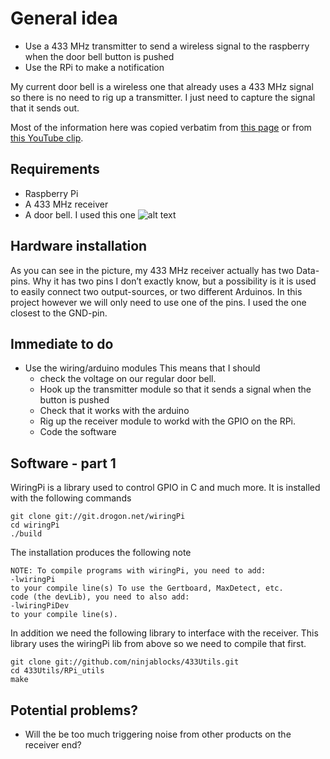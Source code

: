 # General idea

* Use a 433 MHz transmitter to send a wireless signal to the raspberry when the door bell button is pushed
* Use the RPi to make a notification

My current door bell is a wireless one that already uses a 433 MHz
signal so there is no need to rig up a transmitter. I just need to
capture the signal that it sends out.

Most of the information here was copied verbatim from
[this page](http://www.princetronics.com/how-to-read-433-mhz-codes-w-raspberry-pi-433-mhz-receiver/)
or from [this YouTube clip](https://www.youtube.com/watch?v=RHJVyMYJ1XQ).

## Requirements

* Raspberry Pi
* A 433 MHz receiver
* A door bell. I used this one
![alt text](https://github.com/ekstroem/HomePi/master/doorbell/images/bell.jpg  "My door bell")
  


## Hardware installation


As you can see in the picture, my 433 MHz receiver actually has two
Data-pins. Why it has two pins I don’t exactly know, but a possibility
is it is used to easily connect two output-sources, or two different
Arduinos. In this project however we will only need to use one of the
pins. I used the one closest to the GND-pin.


## Immediate to do

* Use the wiring/arduino modules This means that I should
    * check the voltage on our regular door bell.
    * Hook up the transmitter module so that it sends a signal when the button is pushed
    * Check that it works with the arduino
    * Rig up the receiver module to workd with the GPIO on the RPi.
    * Code the software

## Software - part 1

WiringPi is a library used to control GPIO in C and much more. It is
installed with the following commands

```
git clone git://git.drogon.net/wiringPi
cd wiringPi
./build
```
The installation produces the following note
```
NOTE: To compile programs with wiringPi, you need to add:
-lwiringPi
to your compile line(s) To use the Gertboard, MaxDetect, etc.
code (the devLib), you need to also add:
-lwiringPiDev
to your compile line(s).
```


In addition we need the following library to interface with the
receiver. This library uses the wiringPi lib from above so we need to
compile that first.

```
git clone git://github.com/ninjablocks/433Utils.git
cd 433Utils/RPi_utils
make
```


## Potential problems?

* Will the be too much triggering noise from other products on the
  receiver end?
